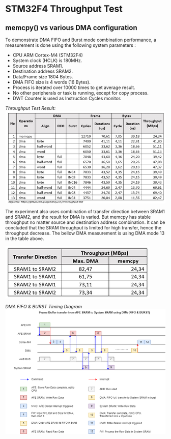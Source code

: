 # STM32F4 Throughput Test
## memcpy() vs various DMA configuration

To demonstrate DMA FIFO and Burst mode combination performance, a measurement is done using the following system parameters :
- CPU ARM Cortex-M4 (STM32F4)
- System clock (HCLK) is 180MHz.
- Source address SRAM1.
- Destination address SRAM2.
- Data/Frame size 1804 Bytes.
-	DMA FIFO size is 4 words (16 Bytes).
-	Process is iterated over 10000 times to get average result.
-	No other peripherals or task is running, except for copy process.
-	DWT Counter is used as Instruction Cycles monitor.

_Throughput Test Result:_
![DMA Mode Combination](/Assets/dma-poc.jpg)

The experiment also uses combination of transfer direction between SRAM1 and SRAM2, and the result for DMA is varied. But memcpy has stable throughput no matter source and destination address combination. It can be concluded that the SRAM throughput is limited for high transfer, hence the throughput decrease. The bellow DMA measurement is using DMA mode 13 in the table above.

![Transfer Direction Combination](/Assets/transfer-direction.jpg)


_DMA FIFO & BURST Timing Diagram_
![Timing Diagram](/Assets/timing-diagram.png)
